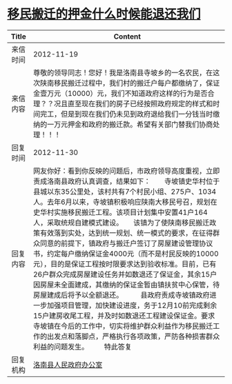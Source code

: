 # <a href="http://www.shangluo.gov.cn/zmhd/ldxxxx.jsp?urltype=leadermail.LeaderMailContentUrl&wbtreeid=1112&leadermailid=1477">移民搬迁的押金什么时候能退还我们</a>
| Title |                                                                                                                                                                                                                                              Content                                                                                                                                                                                                                                               |
|:-----:|----------------------------------------------------------------------------------------------------------------------------------------------------------------------------------------------------------------------------------------------------------------------------------------------------------------------------------------------------------------------------------------------------------------------------------------------------------------------------------------------------|
| 来信时间  | 2012-11-19                                                                                                                                                                                                                                                                                                                                                                                                                                                                                         |
| 来信内容  | 尊敬的领导同志！您好！我是洛南县寺坡乡的一名农民，在这次陕南移民搬迁过程中，我们村的搬迁户每户都缴纳了，保证金壹万元（10000）元，我们不知道政府这样的行为是否合理？？况且直至现在我们的房子已经按照政府规定的样式和时间完工，但是到现在我们仍未见到政府退给我们一分钱当时缴纳的一万元押金和政府的搬迁款。希望有关部门替我们协商处理！！！                                                                                                                                                                                                                                                                                                                            |
| 回复时间  | 2012-11-30                                                                                                                                                                                                                                                                                                                                                                                                                                                                                         |
| 回复内容  | 网友你好：看到你反映的问题后，市政府领导高度重视，立即责成洛南县政府认真调查，结果如下：　　寺坡镇史华村位于县城以东35公里处，该村共有7个村民小组、275户、1034人。去年6月以来，寺坡镇积极响应陕南大移民号召，规划在史华村实施移民搬迁工程。该项目计划集中安置41户164人，采取统规自建模式建设。　　该镇为了使陕南移民搬迁政策有效落到实处，达到统一规划、统一模式的要求，在征得群众同意的前提下，镇政府与搬迁户签订了房屋建设管理协议书，约定每户缴纳保证金4000元（而不是村民反映的10000元），目的是保证工程按时限要求达到验收标准。目前，已有26户群众完成房屋建设任务并如数退还了保证金，其余15户因房屋未全面建成，其缴纳的保证金暂由镇扶贫中心保管，待房屋建成后将予以全额退还。  　　县政府责成寺坡镇政府进一步加强项目管理，加快建设进度，务于12月10前完成剩余15户建房收尾工程，并及时如数退还工程建设保证金。要求寺坡镇在今后的工作中，切实将维护群众利益作为移民搬迁工作的出发点和落脚点，严格执行各项政策，严防各种损害群众利益的问题发生。 　　特此答复 |
| 回复机构  | <a href="../../categories/agencies/洛南县人民政府办公室.md">洛南县人民政府办公室</a>                                                                                                                                                                                                                                                                                                                                                                                                                                     |